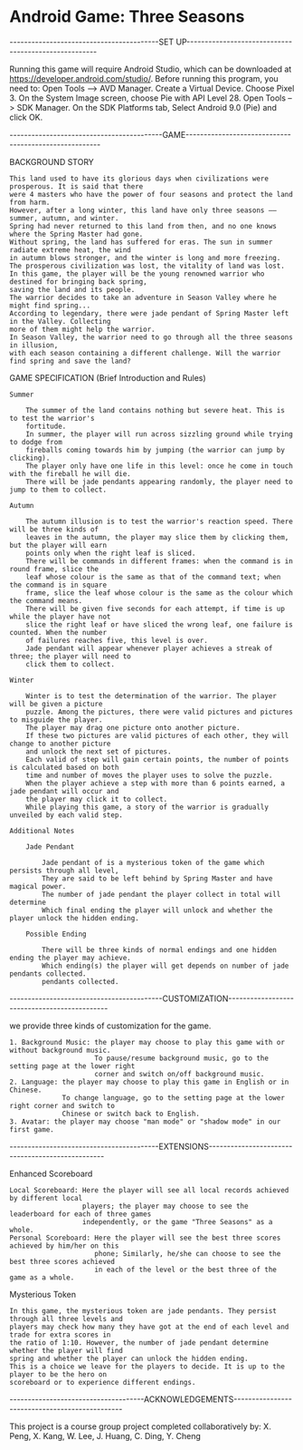 # Android Game: Three Seasons
-----------------------------------------SET UP-----------------------------------------------------

Running this game will require Android Studio, which can be downloaded at
https://developer.android.com/studio/.
Before running this program, you need to:
    Open Tools –> AVD Manager. Create a Virtual Device. Choose Pixel 3.
    On the System Image screen, choose Pie with API Level 28.
    Open Tools –> SDK Manager. On the SDK Platforms tab, Select Android 9.0 (Pie) and click OK.

------------------------------------------GAME------------------------------------------------------

BACKGROUND STORY

    This land used to have its glorious days when civilizations were prosperous. It is said that there
    were 4 masters who have the power of four seasons and protect the land from harm.
    However, after a long winter, this land have only three seasons —— summer, autumn, and winter.
    Spring had never returned to this land from then, and no one knows where the Spring Master had gone.
    Without spring, the land has suffered for eras. The sun in summer radiate extreme heat, the wind
    in autumn blows stronger, and the winter is long and more freezing.
    The prosperous civilization was lost, the vitality of land was lost.
    In this game, the player will be the young renowned warrior who destined for bringing back spring,
    saving the land and its people.
    The warrior decides to take an adventure in Season Valley where he might find spring...
    According to legendary, there were jade pendant of Spring Master left in the Valley. Collecting
    more of them might help the warrior.
    In Season Valley, the warrior need to go through all the three seasons in illusion,
    with each season containing a different challenge. Will the warrior find spring and save the land?

GAME SPECIFICATION (Brief Introduction and Rules)

    Summer
    
        The summer of the land contains nothing but severe heat. This is to test the warrior's
        fortitude.
        In summer, the player will run across sizzling ground while trying to dodge from
        fireballs coming towards him by jumping (the warrior can jump by clicking).
        The player only have one life in this level: once he come in touch with the fireball he will die.
        There will be jade pendants appearing randomly, the player need to jump to them to collect.
        
    Autumn
    
        The autumn illusion is to test the warrior's reaction speed. There will be three kinds of
        leaves in the autumn, the player may slice them by clicking them, but the player will earn
        points only when the right leaf is sliced.
        There will be commands in different frames: when the command is in round frame, slice the
        leaf whose colour is the same as that of the command text; when the command is in square
        frame, slice the leaf whose colour is the same as the colour which the command means.
        There will be given five seconds for each attempt, if time is up while the player have not
        slice the right leaf or have sliced the wrong leaf, one failure is counted. When the number
        of failures reaches five, this level is over.
        Jade pendant will appear whenever player achieves a streak of three; the player will need to
        click them to collect.
        
    Winter
    
        Winter is to test the determination of the warrior. The player will be given a picture
        puzzle. Among the pictures, there were valid pictures and pictures to misguide the player.
        The player may drag one picture onto another picture.
        If these two pictures are valid pictures of each other, they will change to another picture
        and unlock the next set of pictures.
        Each valid of step will gain certain points, the number of points is calculated based on both
        time and number of moves the player uses to solve the puzzle.
        When the player achieve a step with more than 6 points earned, a jade pendant will occur and
        the player may click it to collect.
        While playing this game, a story of the warrior is gradually unveiled by each valid step.
        
    Additional Notes
    
        Jade Pendant
        
            Jade pendant of is a mysterious token of the game which persists through all level,
            They are said to be left behind by Spring Master and have magical power.
            The number of jade pendant the player collect in total will determine
            Which final ending the player will unlock and whether the player unlock the hidden ending.
            
        Possible Ending
        
            There will be three kinds of normal endings and one hidden ending the player may achieve.
            Which ending(s) the player will get depends on number of jade pendants collected.
            pendants collected.

------------------------------------------CUSTOMIZATION---------------------------------------------

we provide three kinds of customization for the game.

    1. Background Music: the player may choose to play this game with or without background music.
                         To pause/resume background music, go to the setting page at the lower right
                         corner and switch on/off background music.
    2. Language: the player may choose to play this game in English or in Chinese.
                 To change language, go to the setting page at the lower right corner and switch to
                 Chinese or switch back to English.
    3. Avatar: the player may choose "man mode" or "shadow mode" in our first game.


-----------------------------------------EXTENSIONS-------------------------------------------------

Enhanced Scoreboard

    Local Scoreboard: Here the player will see all local records achieved by different local
                      players; the player may choose to see the leaderboard for each of three games
                      independently, or the game "Three Seasons" as a whole.
    Personal Scoreboard: Here the player will see the best three scores achieved by him/her on this
                         phone; Similarly, he/she can choose to see the best three scores achieved
                         in each of the level or the best three of the game as a whole.

Mysterious Token

    In this game, the mysterious token are jade pendants. They persist through all three levels and
    players may check how many they have got at the end of each level and trade for extra scores in
    the ratio of 1:10. However, the number of jade pendant determine whether the player will find
    spring and whether the player can unlock the hidden ending.
    This is a choice we leave for the players to decide. It is up to the player to be the hero on
    scoreboard or to experience different endings.

-------------------------------------ACKNOWLEDGEMENTS-----------------------------------------------

This project is a course group project completed collaboratively by:
X. Peng, X. Kang, W. Lee, J. Huang, C. Ding, Y. Cheng
